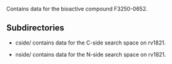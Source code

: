 Contains data for the bioactive compound F3250-0652.

## Subdirectories

- cside/ contains data for the C-side search space on rv1821.

- nside/ contains data for the N-side search space on rv1821.

